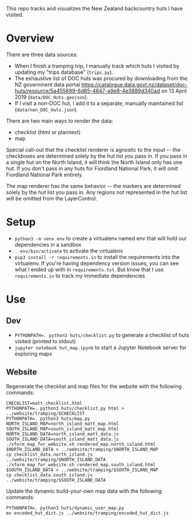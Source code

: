This repo tracks and visualizes the New Zealand backcountry huts I have visited.

# Overview

There are three data sources:

* When I finish a tramping trip, I manually track which huts I visited by
  updating my "trips database" (`trips.py`).
* The exhaustive list of DOC huts was procured by downloading from the NZ
  government data portal
  https://catalogue.data.govt.nz/dataset/doc-huts/resource/5a455699-6d85-4847-a9e8-4e3889d340ad
  on 13 April 2019 (`data/DOC_Huts.geojson`).
* If I visit a non-DOC hut, I add it to a separate, manually maintained list
  (`data/non_DOC_Huts.json`).

There are two main ways to render the data:

* checklist (html or plaintext)
* map

Special call-out that the checklist renderer is agnostic to the input -- the
checkboxes are determined solely by the hut list you pass in. If you pass in a
single hut on the North Island, it will think the North Island only has one
hut. If you don't pass in any huts for Fiordland National Park, it will omit
Fiordland National Park entirely.

The map renderer has the same behavior -- the markers are determined solely by
the hut list you pass in. Any regions not represented in the hut list will be
omitted from the LayerControl.

# Setup

* `python3 -m venv env` to create a virtualenv named env that will hold our
  dependencies in a sandbox
* `. env/bin/activate` to activate the virtualenv
* `pip3 install -r requirements.in` to install the requirements into the
  virtualenv. If you're having dependency version issues, you can see what I
  ended up with in `requirements.txt`. But know that I use `requirements.in` to
  track my immediate dependencies

# Use

## Dev

* `PYTHONPATH=. python3 huts/checklist.py` to generate a checklist of huts
   visited (printed to stdout)
* `jupyter notebook hut_map.ipynb` to start a Jupyter Notebook server for
   exploring maps

## Website

Regenerate the checklist and map files for the website with the following commands:

```
CHECKLIST=matt_checklist.html
PYTHONPATH=. python3 huts/checklist.py html > ../website/tramping/$CHECKLIST
PYTHONPATH=. python3 huts/map.py
NORTH_ISLAND_MAP=north_island_matt_map.html
SOUTH_ISLAND_MAP=south_island_matt_map.html
NORTH_ISLAND_DATA=north_island_matt_data.js
SOUTH_ISLAND_DATA=south_island_matt_data.js
./xform_map_for_website.sh rendered_map.north_island.html $NORTH_ISLAND_DATA > ../website/tramping/$NORTH_ISLAND_MAP
cp checklist_data.north_island.js ../website/tramping/$NORTH_ISLAND_DATA
./xform_map_for_website.sh rendered_map.south_island.html $SOUTH_ISLAND_DATA > ../website/tramping/$SOUTH_ISLAND_MAP
cp checklist_data.south_island.js ../website/tramping/$SOUTH_ISLAND_DATA
```

Update the dynamic build-your-own map data with the following commands:

```
PYTHONPATH=. python3 huts/dynamic_user_map.py
mv encoded_hut_dict.js ../website/tramping/encoded_hut_dict.js
```
